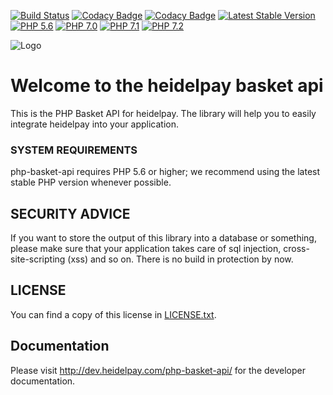 [![Build Status](https://travis-ci.org/heidelpay/php-basket-api.svg?branch=develop)](https://travis-ci.org/heidelpay/php-basket-api)
[![Codacy Badge](https://api.codacy.com/project/badge/Grade/13dd225543524c93b2a9400e4b343fe1)](https://www.codacy.com/app/heidelpay/php-basket-api?utm_source=github.com&amp;utm_medium=referral&amp;utm_content=heidelpay/php-basket-api&amp;utm_campaign=Badge_Grade)
[![Codacy Badge](https://api.codacy.com/project/badge/Coverage/13dd225543524c93b2a9400e4b343fe1)](https://www.codacy.com/app/heidelpay/php-basket-api?utm_source=github.com&utm_medium=referral&utm_content=heidelpay/php-basket-api&utm_campaign=Badge_Coverage)
[![Latest Stable Version](https://poser.pugx.org/heidelpay/php-basket-api/v/stable)](https://packagist.org/packages/heidelpay/php-basket-api)
[![PHP 5.6](https://img.shields.io/badge/php-5.6-blue.svg)](http://www.php.net)
[![PHP 7.0](https://img.shields.io/badge/php-7.0-blue.svg)](http://www.php.net)
[![PHP 7.1](https://img.shields.io/badge/php-7.1-blue.svg)](http://www.php.net)
[![PHP 7.2](https://img.shields.io/badge/php-7.2-blue.svg)](http://www.php.net)

![Logo](https://dev.heidelpay.com/devHeidelpay_400_180.jpg)

# Welcome to the heidelpay basket api

This is the PHP Basket API for heidelpay. The library will help you to easily integrate heidelpay into your application.

### SYSTEM REQUIREMENTS

php-basket-api requires PHP 5.6 or higher; we recommend using the
latest stable PHP version whenever possible.

## SECURITY ADVICE
If you want to store the output of this library into a database or something, please make sure that your
application takes care of sql injection, cross-site-scripting (xss) and so on. There is no build in protection
by now.

## LICENSE

You can find a copy of this license in [LICENSE.txt](LICENSE.txt).

## Documentation

Please visit http://dev.heidelpay.com/php-basket-api/ for the developer documentation.
